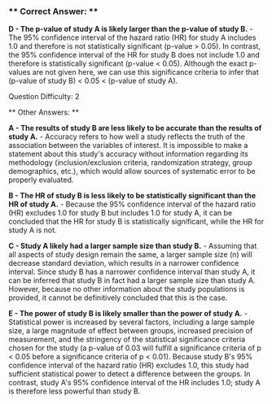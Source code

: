 ### ** Correct Answer: **

**D - The p-value of study A is likely larger than the p-value of study B.** - The 95% confidence interval of the hazard ratio (HR) for study A includes 1.0 and therefore is not statistically significant (p-value > 0.05). In contrast, the 95% confidence interval of the HR for study B does not include 1.0 and therefore is statistically significant (p-value < 0.05). Although the exact p-values are not given here, we can use this significance criteria to infer that (p-value of study B) < 0.05 < (p-value of study A).

Question Difficulty: 2

** Other Answers: **

**A - The results of study B are less likely to be accurate than the results of study A.** - Accuracy refers to how well a study reflects the truth of the association between the variables of interest. It is impossible to make a statement about this study's accuracy without information regarding its methodology (inclusion/exclusion criteria, randomization strategy, group demographics, etc.), which would allow sources of systematic error to be properly evaluated.

**B - The HR of study B is less likely to be statistically significant than the HR of study A.** - Because the 95% confidence interval of the hazard ratio (HR) excludes 1.0 for study B but includes 1.0 for study A, it can be concluded that the HR for study B is statistically significant, while the HR for study A is not.

**C - Study A likely had a larger sample size than study B.** - Assuming that all aspects of study design remain the same, a larger sample size (n) will decrease standard deviation, which results in a narrower confidence interval. Since study B has a narrower confidence interval than study A, it can be inferred that study B in fact had a larger sample size than study A. However, because no other information about the study populations is provided, it cannot be definitively concluded that this is the case.

**E - The power of study B is likely smaller than the power of study A.** - Statistical power is increased by several factors, including a large sample size, a large magnitude of effect between groups, increased precision of measurement, and the stringency of the statistical significance criteria chosen for the study (a p-value of 0.03 will fulfill a significance criteria of p < 0.05 before a significance criteria of p < 0.01). Because study B's 95% confidence interval of the hazard ratio (HR) excludes 1.0, this study had sufficient statistical power to detect a difference between the groups. In contrast, study A's 95% confidence interval of the HR includes 1.0; study A is therefore less powerful than study B.

